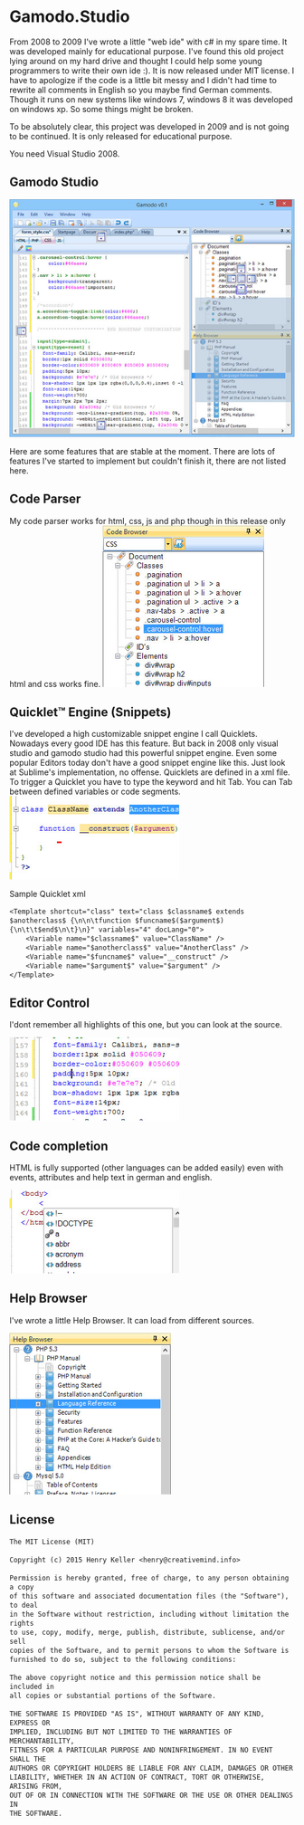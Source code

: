 Gamodo.Studio
=============

From 2008 to 2009 I've wrote a little "web ide" with c# in my spare time. It was developed mainly for educational purpose. I've found this old project lying around on my hard drive and thought I could help some young programmers to write their own ide :). It is now released under MIT license. I have to apologize if the code is a little bit messy and I didn't had time to rewrite all comments in English so you maybe find German comments. Though it runs on new systems like windows 7, windows 8 it was developed on windows xp. So some things might be broken.

To be absolutely clear, this project was developed in 2009 and is not going to be continued. It is only released for educational purpose.

You need Visual Studio 2008.

## Gamodo Studio

![Mainscreen](/screens/mainscreen.jpg)

Here are some features that are stable at the moment. There are lots of features I've started to implement but couldn't finish it, there are not listed here.

## Code Parser

My code parser works for html, css, js and php though in this release only html and css works fine.
![Code Browser](/screens/parser.jpg)

## Quicklet™ Engine (Snippets)

I've developed a high customizable snippet engine I call Quicklets. Nowadays every good IDE has this feature. But back in 2008 only visual studio and gamodo studio had this powerful snippet engine. Even some popular Editors today don't have a good snippet engine like this. Just look at Sublime's implementation, no offense.  Quicklets are defined in a xml file. To trigger a Quicklet you have to type the keyword and hit Tab. You can Tab between defined variables or code segments.
![Quicklet](/screens/code_browser.jpg)

Sample Quicklet xml

	<Template shortcut="class" text="class $classname$ extends $anotherclass$ {\n\n\tfunction $funcname$($argument$) {\n\t\t$end$\n\t}\n}" variables="4" docLang="0">
	    <Variable name="$classname$" value="ClassName" />
	    <Variable name="$anotherclass$" value="AnotherClass" />
	    <Variable name="$funcname$" value="__construct" />
	    <Variable name="$argument$" value="$argument" />
	</Template>

## Editor Control

I'dont remember all highlights of this one, but you can look at the source.

![Editor Control](/screens/editor_control.jpg)

## Code completion

HTML is fully supported (other languages can be added easily) even with events, attributes and help text in german and english.

![code completion](/screens/code_completion.jpg)

## Help Browser

I've wrote a little Help Browser. It can load from different sources. 

![Help Browser](/screens/help_browser.jpg)

## License

    The MIT License (MIT)

    Copyright (c) 2015 Henry Keller <henry@creativemind.info>

    Permission is hereby granted, free of charge, to any person obtaining a copy
    of this software and associated documentation files (the "Software"), to deal
    in the Software without restriction, including without limitation the rights
    to use, copy, modify, merge, publish, distribute, sublicense, and/or sell
    copies of the Software, and to permit persons to whom the Software is
    furnished to do so, subject to the following conditions:

    The above copyright notice and this permission notice shall be included in
    all copies or substantial portions of the Software.

    THE SOFTWARE IS PROVIDED "AS IS", WITHOUT WARRANTY OF ANY KIND, EXPRESS OR
    IMPLIED, INCLUDING BUT NOT LIMITED TO THE WARRANTIES OF MERCHANTABILITY,
    FITNESS FOR A PARTICULAR PURPOSE AND NONINFRINGEMENT. IN NO EVENT SHALL THE
    AUTHORS OR COPYRIGHT HOLDERS BE LIABLE FOR ANY CLAIM, DAMAGES OR OTHER
    LIABILITY, WHETHER IN AN ACTION OF CONTRACT, TORT OR OTHERWISE, ARISING FROM,
    OUT OF OR IN CONNECTION WITH THE SOFTWARE OR THE USE OR OTHER DEALINGS IN
    THE SOFTWARE.

